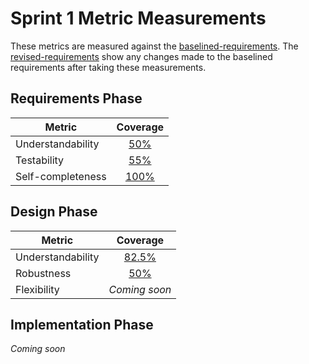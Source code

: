 # Sprint 1 Metric Measurements

These metrics are measured against the [baselined-requirements](./baselined-requirements.md). The [revised-requirements](./revised-requirements.md) show any changes made to the baselined requirements after taking these measurements.


## Requirements Phase

Metric | Coverage
--- | :---:
Understandability | [50%](./requirements-understandability-measurements.md)
Testability | [55%](./requirements-testability-measurements.md)
Self-completeness | [100%](./requirements-self-completeness-measurements.md)


## Design Phase

Metric | Coverage
--- | :---:
Understandability | [82.5%](./design-understandability-measurements.md)
Robustness | [50%](./design-robustness-measurements.md)
Flexibility | *Coming soon*


## Implementation Phase

*Coming soon*
